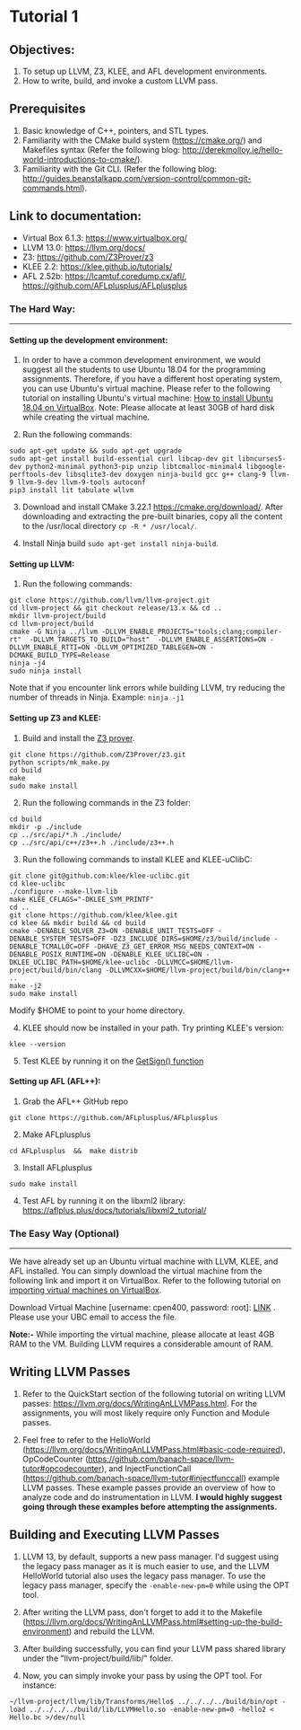 # Tutorial 1

## Objectives:

1. To setup up LLVM, Z3, KLEE, and AFL development environments.
2. How to write, build, and invoke a custom LLVM pass.

## Prerequisites

1. Basic knowledge of C++, pointers, and STL types.
2. Familiarity with the CMake build system (https://cmake.org/) and Makefiles syntax (Refer the following blog: http://derekmolloy.ie/hello-world-introductions-to-cmake/).
3. Familiarity with the Git CLI. (Refer the following blog: http://guides.beanstalkapp.com/version-control/common-git-commands.html).

## Link to documentation:

- Virtual Box 6.1.3: https://www.virtualbox.org/
- LLVM 13.0: https://llvm.org/docs/
- Z3: https://github.com/Z3Prover/z3
- KLEE 2.2:   https://klee.github.io/tutorials/
- AFL 2.52b: https://lcamtuf.coredump.cx/afl/, https://github.com/AFLplusplus/AFLplusplus

### The Hard Way:
------------

#### Setting up the development environment:

1. In order to have a common development environment, we would suggest all the students to use Ubuntu 18.04 for the programming assignments. Therefore, if you have a different host operating system, you can use Ubuntu's virtual machine. Please refer to the following tutorial on installing Ubuntu's virtual machine: [How to install Ubuntu 18.04 on VirtualBox](https://linuxhint.com/install_ubuntu_18-04_virtualbox/). Note: Please allocate at least 30GB of hard disk while creating the virtual machine.

2. Run the following commands:
```shell
sudo apt-get update && sudo apt-get upgrade
sudo apt-get install build-essential curl libcap-dev git libncurses5-dev python2-minimal python3-pip unzip libtcmalloc-minimal4 libgoogle-perftools-dev libsqlite3-dev doxygen ninja-build gcc g++ clang-9 llvm-9 llvm-9-dev llvm-9-tools autoconf
pip3 install lit tabulate wllvm
```

3. Download and install CMake 3.22.1 https://cmake.org/download/. After downloading and extracting the pre-built binaries, copy all the content to the /usr/local directory `cp -R * /usr/local/`.

4. Install Ninja build `sudo apt-get install ninja-build`.


#### Setting up LLVM:

1. Run the following commands:
```shell
git clone https://github.com/llvm/llvm-project.git
cd llvm-project && git checkout release/13.x && cd ..
mkdir llvm-project/build
cd llvm-project/build
cmake -G Ninja ../llvm -DLLVM_ENABLE_PROJECTS="tools;clang;compiler-rt"  -DLLVM_TARGETS_TO_BUILD="host"  -DLLVM_ENABLE_ASSERTIONS=ON -DLLVM_ENABLE_RTTI=ON -DLLVM_OPTIMIZED_TABLEGEN=ON -DCMAKE_BUILD_TYPE=Release
ninja -j4
sudo ninja install
```

Note that if you encounter link errors while building LLVM, try reducing the number of threads in Ninja. Example: ```ninja -j1```

#### Setting up Z3 and KLEE:

1. Build and install the [Z3 prover](https://github.com/Z3Prover/z3).
```shell
git clone https://github.com/Z3Prover/z3.git
python scripts/mk_make.py
cd build
make
sudo make install
```

2. Run the following commands in the Z3 folder:
```shell
cd build
mkdir -p ./include
cp ../src/api/*.h ./include/
cp ../src/api/c++/z3++.h ./include/z3++.h
```

3. Run the following commands to install KLEE and KLEE-uClibC:
```shell
git clone git@github.com:klee/klee-uclibc.git
cd klee-uclibc
./configure --make-llvm-lib
make KLEE_CFLAGS="-DKLEE_SYM_PRINTF"
cd ..
git clone https://github.com/klee/klee.git
cd klee && mkdir build && cd build
cmake -DENABLE_SOLVER_Z3=ON -DENABLE_UNIT_TESTS=OFF -DENABLE_SYSTEM_TESTS=OFF -DZ3_INCLUDE_DIRS=$HOME/z3/build/include -DENABLE_TCMALLOC=OFF -DHAVE_Z3_GET_ERROR_MSG_NEEDS_CONTEXT=ON -DENABLE_POSIX_RUNTIME=ON -DENABLE_KLEE_UCLIBC=ON -DKLEE_UCLIBC_PATH=$HOME/klee-uclibc -DLLVMCC=$HOME/llvm-project/build/bin/clang -DLLVMCXX=$HOME/llvm-project/build/bin/clang++ ..
make -j2
sudo make install
```

Modify $HOME to point to your home directory.


4. KLEE should now be installed in your path. Try printing KLEE's version:
```shell
klee --version
```

5. Test KLEE by running it on the [GetSign() function](https://klee.github.io/tutorials/testing-function/)


#### Setting up AFL (AFL++):


1. Grab the AFL++ GitHub repo
```shell
git clone https://github.com/AFLplusplus/AFLplusplus
```

2. Make AFLplusplus
```shell
cd AFLplusplus  &&  make distrib
```

3. Install AFLplusplus
```shell
sudo make install
```

4. Test AFL by running it on the libxml2 library: https://aflplus.plus/docs/tutorials/libxml2_tutorial/

### The Easy Way (Optional)
------------

We have already set up an Ubuntu virtual machine with LLVM, KLEE, and AFL installed. You can simply download the virtual machine from the following link and import it on VirtualBox. Refer to the following tutorial on [importing virtual machines on VirtualBox](https://docs.oracle.com/cd/E26217_01/E26796/html/qs-import-vm.html "importing Virtual machines on VirtualBox").

Download Virtual Machine [username: cpen400, password: root]: [LINK](https://ubcca-my.sharepoint.com/:u:/g/personal/uditag97_student_ubc_ca/ERuvE5FmjlpNj5_3IfbY3tkBCEGGfNB8_uPSAu5OW-KXoQ "LINK") . Please use your UBC email to access the file.

**Note:-**  While importing the virtual machine, please allocate at least 4GB RAM to the VM. Building LLVM requires a considerable amount of RAM.

## Writing LLVM Passes

1. Refer to the QuickStart section of the following tutorial on writing LLVM passes: https://llvm.org/docs/WritingAnLLVMPass.html. For the assignments, you will most likely require only Function and Module passes.

2. Feel free to refer to the HelloWorld (https://llvm.org/docs/WritingAnLLVMPass.html#basic-code-required), OpCodeCounter (https://github.com/banach-space/llvm-tutor#opcodecounter), and InjectFunctionCall (https://github.com/banach-space/llvm-tutor#injectfunccall) example LLVM passes. These example passes provide an overview of how to analyze code and do instrumentation in LLVM. **I would highly suggest going through these examples before attempting the assignments.**

## Building and Executing LLVM Passes

1. LLVM 13, by default, supports a new pass manager. I'd suggest using the legacy pass manager as it is much easier to use, and the LLVM HelloWorld tutorial also uses the legacy pass manager. To use the legacy pass manager, specify the `-enable-new-pm=0` while using the OPT tool.

2. After writing the LLVM pass, don't forget to add it to the Makefile (https://llvm.org/docs/WritingAnLLVMPass.html#setting-up-the-build-environment) and rebuild the LLVM.

3. After building successfully, you can find your LLVM pass shared library under the "llvm-project/build/lib/" folder.

4. Now, you can simply invoke your pass by using the OPT tool. For instance:
```shell
~/llvm-project/llvm/lib/Transforms/Hello$ ../../../../build/bin/opt -load ../../../../build/lib/LLVMHello.so -enable-new-pm=0 -hello2 < Hello.bc >/dev/null
```
